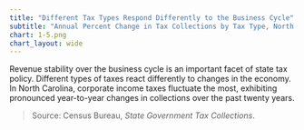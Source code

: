 ```yaml
---
title: "Different Tax Types Respond Differently to the Business Cycle"
subtitle: "Annual Percent Change in Tax Collections by Tax Type, North Carolina State Government (1951-2014)"
chart: 1-5.png
chart_layout: wide
---
```

Revenue stability over the business cycle is an important facet of state tax policy. Different types of taxes react differently to changes in the economy. In North Carolina, corporate income taxes fluctuate the most, exhibiting pronounced year-to-year changes in collections over the past twenty years.

> Source: Census Bureau, *State Government Tax Collections*.
